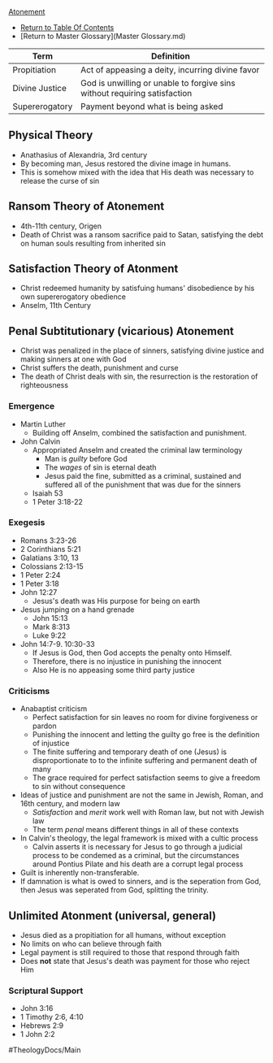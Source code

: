 [Atonement](Atonement.md)
- [Return to Table Of Contents](README.md)
- [Return to Master Glossary](Master Glossary.md)

| Term | Definition| 
| ---- | --------- | 
| Propitiation | Act of appeasing a deity, incurring divine favor | 
| Divine Justice | God is unwilling or unable to forgive sins without requiring satisfaction |
| Supererogatory | Payment beyond what is being asked |

## Physical Theory
- Anathasius of Alexandria, 3rd century
- By becoming man, Jesus restored the divine image in humans. 
- This is somehow mixed with the idea that His death was necessary to release the curse of sin

## Ransom Theory of Atonement
- 4th-11th century, Origen
- Death of Christ was a ransom sacrifice paid to Satan, satisfying the debt on human souls resulting from inherited sin

## Satisfaction Theory of Atonment
- Christ redeemed humanity by satisfuing humans' disobedience by his own supererogatory obedience
- Anselm, 11th Century

## Penal Subtitutionary (vicarious) Atonement
- Christ was penalized in the place of sinners, satisfying divine justice and making sinners at one with God
- Christ suffers the death, punishment and curse
- The death of Christ deals with sin, the resurrection is the restoration of righteousness

### Emergence
- Martin Luther
  - Building off Anselm, combined the satisfaction and punishment.
- John Calvin
  - Appropriated Anselm and created the criminal law terminology
    - Man is *guilty* before God
    - The *wages* of sin is eternal death
    - Jesus paid the fine, submitted as a criminal, sustained and suffered all of the punishment that was due for the sinners
  - Isaiah 53
  - 1 Peter 3:18-22
    
### Exegesis
- Romans 3:23-26
- 2 Corinthians 5:21
- Galatians 3:10, 13
- Colossians 2:13-15
- 1 Peter 2:24
- 1 Peter 3:18
- John 12:27
  - Jesus's death was His purpose for being on earth
- Jesus jumping on a hand grenade
  - John 15:13
  - Mark 8:313
  - Luke 9:22
- John 14:7-9. 10:30-33
  - If Jesus is God, then God accepts the penalty onto Himself. 
  - Therefore, there is no injustice in punishing the innocent
  - Also He is no appeasing some third party justice

### Criticisms
- Anabaptist criticism
  - Perfect satisfaction for sin leaves no room for divine forgiveness or pardon
  - Punishing the innocent and letting the guilty go free is the definition of injustice
  - The finite suffering and temporary death of one (Jesus) is disproportionate to to the infinite suffering and permanent death of many
  - The grace required for perfect satisfaction seems to give a freedom to sin without consequence
- Ideas of justice and punishment are not the same in Jewish, Roman, and 16th century, and modern law
  - *Satisfaction* and *merit* work well with Roman law, but not with Jewish law
  - The term *penal* means different things in all of these contexts
- In Calvin's theology, the legal framework is mixed with a cultic process
  - Calvin asserts it is necessary for Jesus to go through a judicial process to be condemed as a criminal, but the circumstances around Pontius Pilate and his death are a corrupt legal process
- Guilt is inherently non-transferable. 
- If damnation is what is owed to sinners, and is the seperation from God, then Jesus was seperated from God, splitting the trinity.    

## Unlimited Atonment (universal, general)
- Jesus died as a propitiation for all humans, without exception
- No limits on who can believe through faith
- Legal payment is still required to those that respond through faith
- Does **not** state that Jesus's death was payment for those who reject Him

### Scriptural Support
- John 3:16
- 1 Timothy 2:6, 4:10
- Hebrews 2:9
- 1 John 2:2



#TheologyDocs/Main